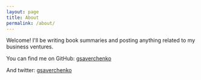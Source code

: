 ```yaml
---
layout: page
title: About
permalink: /about/
---
```


Welcome! I'll be writing book summaries and posting anything related to my business ventures.

You can find me on GitHub: [gsaverchenko](https://github.com/gsaverchenko)

And twitter: [gsaverchenko](https://twitter.com/gsaverchenko)
